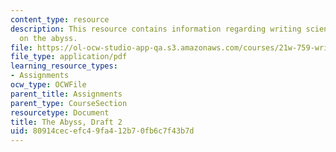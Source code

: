 ```yaml
---
content_type: resource
description: This resource contains information regarding writing science fiction
  on the abyss.
file: https://ol-ocw-studio-app-qa.s3.amazonaws.com/courses/21w-759-writing-science-fiction-spring-2016/80914cecefc49fa412b70fb6c7f43b7d_MIT21W_759S16_Abyss2.pdf
file_type: application/pdf
learning_resource_types:
- Assignments
ocw_type: OCWFile
parent_title: Assignments
parent_type: CourseSection
resourcetype: Document
title: The Abyss, Draft 2
uid: 80914cec-efc4-9fa4-12b7-0fb6c7f43b7d
---
```

